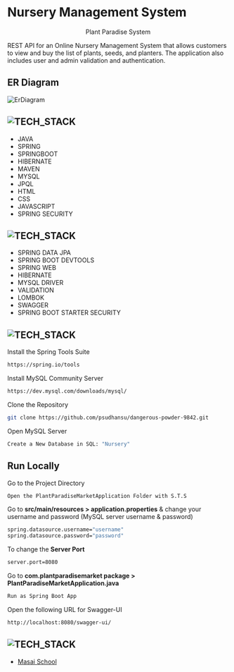 # Nursery Management System

<p align="center">
  Plant Paradise System
</p> 

REST API for an Online Nursery Management System that allows customers to view and buy the list of plants, seeds, and planters. 
The application also includes user and admin validation and authentication.
## ER Diagram
![ErDiagram](https://github.com/psudhansu/dangerous-powder-9842/assets/119405182/624df877-b898-4984-9f61-6198af93c0a8)


## ![TECH_STACK](https://img.shields.io/badge/Tech_Stack-%231572B6.svg?style=for-the-badge)

- JAVA
- SPRING
- SPRINGBOOT
- HIBERNATE
- MAVEN
- MYSQL
- JPQL
- HTML
- CSS
- JAVASCRIPT
- SPRING SECURITY

## ![TECH_STACK](https://img.shields.io/badge/Dependencies-%231572B6.svg?style=for-the-badge)

- SPRING DATA JPA
- SPRING BOOT DEVTOOLS
- SPRING WEB
- HIBERNATE
- MYSQL DRIVER
- VALIDATION
- LOMBOK
- SWAGGER
- SPRING BOOT STARTER SECURITY

## ![TECH_STACK](https://img.shields.io/badge/Setting_&_Installation-%231572B6.svg?style=for-the-badge)

Install the Spring Tools Suite 
```bash
https://spring.io/tools
```

Install MySQL Community Server

```bash
https://dev.mysql.com/downloads/mysql/
```

Clone the Repository

```bash
git clone https://github.com/psudhansu/dangerous-powder-9842.git
```

Open MySQL Server
```bash
Create a New Database in SQL: "Nursery" 
```
## Run Locally


Go to the Project Directory

```bas
Open the PlantParadiseMarketApplication Folder with S.T.S
```

Go to **src/main/resources > application.properties** & change your username and password (MySQL server username & password)

```bash
spring.datasource.username="username"
spring.datasource.password="password"
```

To change the **Server Port**

```bash
server.port=8080
```

Go to **com.plantparadisemarket package > PlantParadiseMarketApplication.java**

```bash
Run as Spring Boot App
```
Open the following URL for Swagger-UI 
```bash
http://localhost:8080/swagger-ui/
```

## ![TECH_STACK](https://img.shields.io/badge/Acknowledgement-%231572B6.svg?style=for-the-badge)

- [Masai School](https://www.masaischool.com/)
